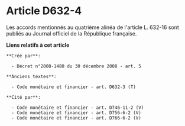 # Article D632-4

Les accords mentionnés au quatrième alinéa de l'article L. 632-16 sont publiés au Journal officiel de la République
française.

**Liens relatifs à cet article**

	**Créé par**:

	  - Décret n°2008-1480 du 30 décembre 2008 - art. 5

	**Anciens textes**:

	  - Code monétaire et financier - art. D632-3 (T)

	**Cité par**:

	  - Code monétaire et financier - art. D746-11-2 (V)
	  - Code monétaire et financier - art. D756-6-2 (V)
	  - Code monétaire et financier - art. D766-6-2 (V)
